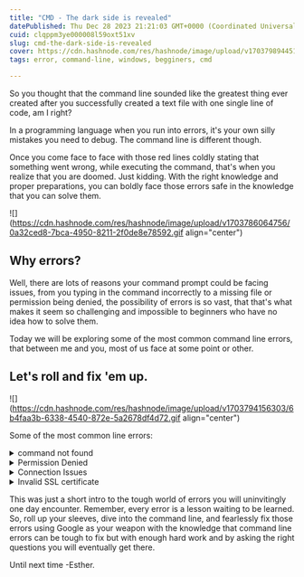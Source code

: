 ```yaml
---
title: "CMD - The dark side is revealed"
datePublished: Thu Dec 28 2023 21:21:03 GMT+0000 (Coordinated Universal Time)
cuid: clqppm3ye000008l59oxt51xv
slug: cmd-the-dark-side-is-revealed
cover: https://cdn.hashnode.com/res/hashnode/image/upload/v1703798944515/afbedb27-20e9-45ef-aedd-85684292100d.png
tags: error, command-line, windows, begginers, cmd

---
```


So you thought that the command line sounded like the greatest thing ever created after you successfully created a text file with one single line of code, am I right?

In a programming language when you run into errors, it's your own silly mistakes you need to debug. The command line is different though.

Once you come face to face with those red lines coldly stating that something went wrong, while executing the command, that's when you realize that you are doomed. Just kidding. With the right knowledge and proper preparations, you can boldly face those errors safe in the knowledge that you can solve them.

![](https://cdn.hashnode.com/res/hashnode/image/upload/v1703786064756/0a32ced8-7bca-4950-8211-2f0de8e78592.gif align="center")

## Why errors?

Well, there are lots of reasons your command prompt could be facing issues, from you typing in the command incorrectly to a missing file or permission being denied, the possibility of errors is so vast, that that's what makes it seem so challenging and impossible to beginners who have no idea how to solve them.

Today we will be exploring some of the most common command line errors, that between me and you, most of us face at some point or other.

## Let's roll and fix 'em up.

![](https://cdn.hashnode.com/res/hashnode/image/upload/v1703794156303/6b4faa3b-6338-4540-872e-5a2678df4d72.gif align="center")

Some of the most common line errors:

<details data-node-type="hn-details-summary"><summary>command not found</summary><div data-type="detailsContent">To fix this error the first thing you should do is check for any typos or spelling mistakes that may have occurred while typing the command. A second reason for that is that your system path variable may not be properly configured.</div></details><details data-node-type="hn-details-summary"><summary>Permission Denied</summary><div data-type="detailsContent">This one is relatively simple. Just run your command prompt as an administrator by double-clicking on the command line app and clicking the 'run as administration' option. Once you have the system password of your PC you control it all!</div></details><details data-node-type="hn-details-summary"><summary>Connection Issues</summary><div data-type="detailsContent">If you are unable to connect to a server or network resource. You should verify network connectivity, check the status of the server you trying to connect, and ensure the proper URL or IP address.</div></details><details data-node-type="hn-details-summary"><summary>Invalid SSL certificate</summary><div data-type="detailsContent"></div></details>

This was just a short intro to the tough world of errors you will uninvitingly one day encounter. Remember, every error is a lesson waiting to be learned. So, roll up your sleeves, dive into the command line, and fearlessly fix those errors using Google as your weapon with the knowledge that command line errors can be tough to fix but with enough hard work and by asking the right questions you will eventually get there.

Until next time -Esther.